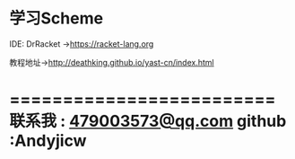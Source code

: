 # 学习Scheme

IDE: DrRacket 
->https://racket-lang.org

教程地址->http://deathking.github.io/yast-cn/index.html

=========================
联系我  : 479003573@qq.com 
github :Andyjicw
=========================
